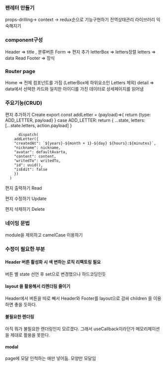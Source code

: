 
### 팬레터 만들기
props-drilling-> context -> redux순으로 기능구현하기
전역상태관리 라이브러리 익숙해지기

### component구성
Header => title , 분류버튼
Form => 편지 추가 
letterBox => letters정렬
letters => data Read
Footer => 장식

### Router page
Home => 전체 컴포넌트를 가짐 (LetterBox에 하위요소인 Letters 제외)
detail => data에서 선택한 카드와 일치한 아이디를 가진 데이터로 상세페이지를 읽어냄

### 주요기능(CRUD)
편지 추가하기 Create
    export const addLetter = (payload)=>{
    return {type: ADD_LETTER, payload}
    }
    case ADD_LETTER:
            return {
                ...state,
                letters:[...state.letters, action.payload]
            }
            
          dispatch(
        addLetter({
        "createdAt": `${years}-${month + 1}-${day} ${hours}:${minutes}`,
        "nickname": nickname,
        "avatar": defaultAvarta,
        "content": content,
        "writedTo": writedTo,
        "id": uuid(),
        "isEdit": false
        })
      )
편지 출력하기 Read

편지 수정하기 Update

편지 삭제하기 Delete



### 네이밍 문법
module을 제외하고 camelCase 이용하기 

### 수정이 필요한 부분
#### Header 버튼 활성화 시 색 변하는 로직 리팩토링 필요 
버튼 별 state 선언 후 set으로 변경했으나 하드코딩인듯

#### layout 을 활용해서 리렌더링 줄이기
 Header에서 버튼을 따로 빼서 Header와 Footer를 layout으로 감싸 children 을 이용하면 좋을 듯하다. 

#### 불필요한 렌더링 
 아직 뭐가 불필요한 렌더링인지 모르겠다. 그래서 useCallback이라던가 메모리제이션을 제대로 활용을 못한다.  
 
#### modal 
 page에 모달 인척하는 애만 넣어둠. 모양만 모달임



